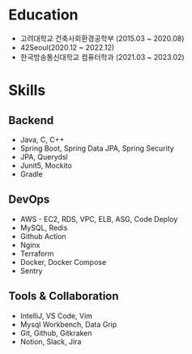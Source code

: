 # Education


- 고려대학교 건축사회환경공학부 (2015.03 ~ 2020.08)
- 42Seoul(2020.12 ~ 2022.12)
- 한국방송통신대학교 컴퓨터학과 (2021.03 ~ 2023.02)

# Skills


## Backend

- Java, C, C++
- Spring Boot, Spring Data JPA, Spring Security
- JPA, Querydsl
- Junit5, Mockito
- Gradle

## DevOps

- AWS - EC2, RDS, VPC, ELB, ASG, Code Deploy
- MySQL, Redis
- Github Action
- Nginx
- Terraform
- Docker, Docker Compose
- Sentry

## Tools & Collaboration

- IntelliJ, VS Code, Vim
- Mysql Workbench, Data Grip
- Git, Github, Gitkraken
- Notion, Slack, Jira





